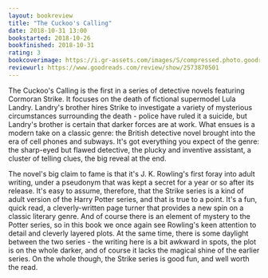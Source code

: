 ```yaml
---
layout: bookreview
title: "The Cuckoo's Calling"
date: 2018-10-31 13:00
bookstarted: 2018-10-26
bookfinished: 2018-10-31
rating: 3
bookcoverimage: https://i.gr-assets.com/images/S/compressed.photo.goodreads.com/books/1540217136l/16160797._SX98_.jpg
reviewurl: https://www.goodreads.com/review/show/2573870501
---
```


The Cuckoo's Calling is the first in a series of detective novels featuring Cormoran Strike. It focuses on the death of fictional supermodel Lula Landry. Landry's brother hires Strike to investigate a variety of mysterious circumstances surrounding the death - police have ruled it a suicide, but Landry's brother is certain that darker forces are at work. What ensues is a modern take on a classic genre: the British detective novel brought into the era of cell phones and subways. It's got everything you expect of the genre: the sharp-eyed but flawed detective, the plucky and inventive assistant, a cluster of telling clues, the big reveal at the end.



The novel's big claim to fame is that it's J. K. Rowling's first foray into adult writing, under a pseudonym that was kept a secret for a year or so after its release. It's easy to assume, therefore, that the Strike series is a kind of adult version of the Harry Potter series, and that is true to a point. It's a fun, quick read, a cleverly-written page turner that provides a new spin on a classic literary genre. And of course there is an element of mystery to the Potter series, so in this book we once again see Rowling's keen attention to detail and cleverly layered plots. At the same time, there is some daylight between the two series - the writing here is a bit awkward in spots, the plot is on the whole darker, and of course it lacks the magical shine of the earlier series. On the whole though, the Strike series is good fun, and well worth the read.